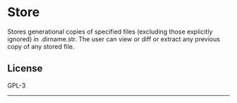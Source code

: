 # Store

Stores generational copies of specified files (excluding those explicitly
ignored) in .dirname.str. The user can view or diff or extract any previous
copy of any stored file.

## License

GPL-3

---
